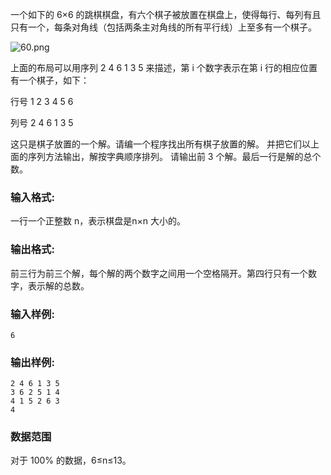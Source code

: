 一个如下的 6×6 的跳棋棋盘，有六个棋子被放置在棋盘上，使得每行、每列有且只有一个，每条对角线（包括两条主对角线的所有平行线）上至多有一个棋子。

![60.png](~/e58c5606-2a02-4b10-9eda-4ef3c0deee22.png)

上面的布局可以用序列 2 4 6 1 3 5 来描述，第 i 个数字表示在第 i 行的相应位置有一个棋子，如下：

行号 1 2 3 4 5 6

列号 2 4 6 1 3 5

这只是棋子放置的一个解。请编一个程序找出所有棋子放置的解。
并把它们以上面的序列方法输出，解按字典顺序排列。
请输出前 3 个解。最后一行是解的总个数。

### 输入格式:

一行一个正整数 n，表示棋盘是n×n 大小的。
### 输出格式:

前三行为前三个解，每个解的两个数字之间用一个空格隔开。第四行只有一个数字，表示解的总数。

### 输入样例:



```in
6
```

### 输出样例:


```out
2 4 6 1 3 5 
3 6 2 5 1 4 
4 1 5 2 6 3 
4
```
### 数据范围
对于 100% 的数据，6≤n≤13。